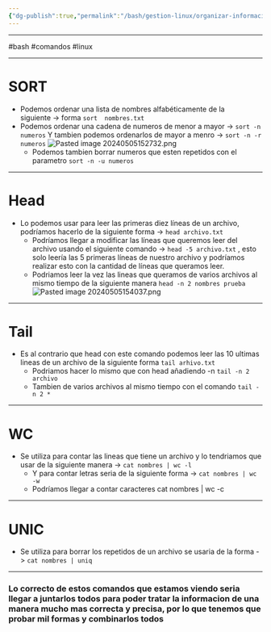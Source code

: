 ```yaml
---
{"dg-publish":true,"permalink":"/bash/gestion-linux/organizar-informacion/"}
---
```



--------------
#bash #comandos #linux 

--------

# SORT

- Podemos ordenar una lista de nombres alfabéticamente de la  
	siguiente  -> forma `sort  nombres.txt`
- Podemos ordenar una cadena de numeros de menor a mayor -> `sort -n numeros`
	 Y tambien podemos ordenarlos de mayor a menro -> `sort -n -r numeros` 
	 ![Pasted image 20240505152732.png](/img/user/imgs/Pasted%20image%2020240505152732.png)
	- Podemos tambien borrar numeros que esten repetidos con el parametro 
	 `sort -n -u numeros`


---------------------------------

# Head

- Lo podemos usar para leer las primeras diez líneas de un archivo, podríamos hacerlo de la siguiente forma -> `head archivo.txt`
	- Podríamos llegar a modificar las líneas que queremos leer del archivo usando el siguiente comando -> `head -5 archivo.txt` , esto solo leería las 5 primeras líneas de nuestro archivo y podríamos realizar esto con la cantidad de líneas que queramos leer.
	- Podriamos leer la vez las lineas que queramos de varios archivos al mismo tiempo de la siguiente manera `head -n 2 nombres prueba`
		![Pasted image 20240505154037.png](/img/user/imgs/Pasted%20image%2020240505154037.png)

----------------------------

# Tail

- Es al contrario que head con este comando podemos leer las 10 ultimas lineas de un archivo de la siguiente forma `tail arhivo.txt`
	 - Podriamos hacer lo mismo que con head añadiendo -n `tail -n 2 archivo`
	 - Tambien de varios archivos al mismo tiempo con el comando `tail -n 2 *`


-------------

# WC

- Se utiliza para contar las lineas que tiene un archivo y lo tendriamos que usar de la siguiente manera -> `cat nombres | wc -l `
	- Y para contar letras seria de la siguiente forma -> `cat nombres | wc -w `
	- Podríamos llegar a contar caracteres cat nombres | wc -c 


-------- 

# UNIC

- Se utiliza para borrar los repetidos de un archivo se usaria 
	 de la forma -> `cat nombres | uniq`

------------------

### Lo correcto de estos comandos que estamos viendo seria llegar a juntarlos todos para poder tratar la informacion de una manera mucho mas correcta y precisa, por lo que tenemos que probar mil formas y combinarlos todos